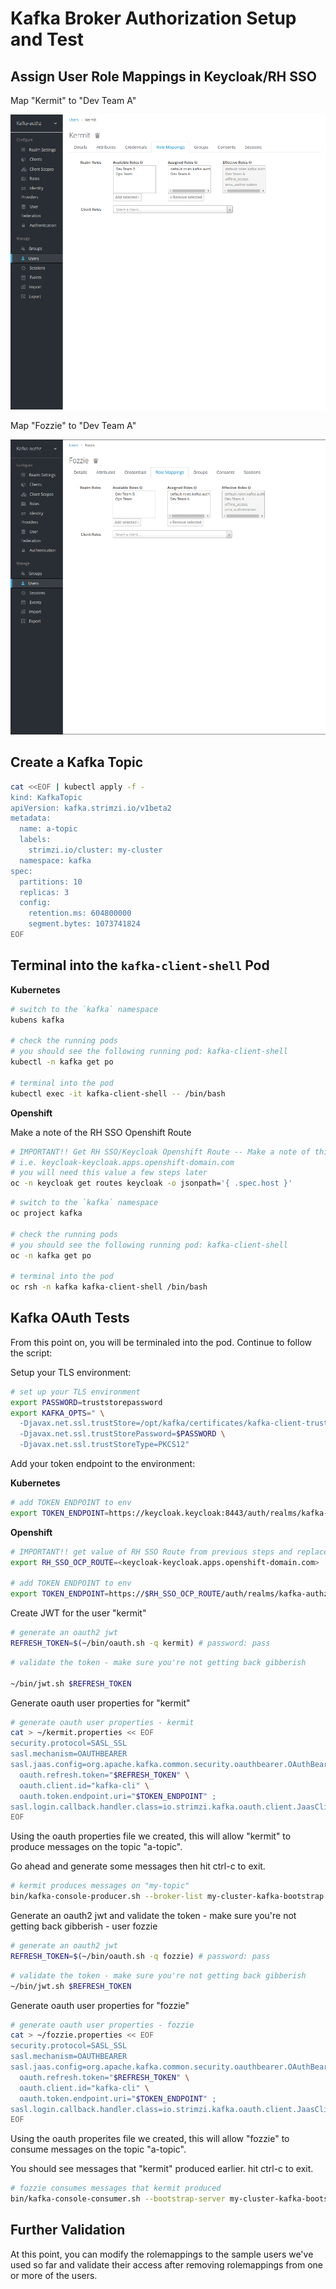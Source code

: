 # Kafka Broker Authorization Setup and Test

## Assign User Role Mappings in Keycloak/RH SSO

Map "Kermit" to "Dev Team A"

![](assets/keycloak-setup-012.png)

Map "Fozzie" to "Dev Team A"

![](assets/keycloak-setup-013.png)

## Create a Kafka Topic

```bash
cat <<EOF | kubectl apply -f -
kind: KafkaTopic
apiVersion: kafka.strimzi.io/v1beta2
metadata:
  name: a-topic
  labels:
    strimzi.io/cluster: my-cluster
  namespace: kafka
spec:
  partitions: 10
  replicas: 3
  config:
    retention.ms: 604800000
    segment.bytes: 1073741824
EOF
```

## Terminal into the `kafka-client-shell` Pod

**Kubernetes**

```bash
# switch to the `kafka` namespace
kubens kafka

# check the running pods
# you should see the following running pod: kafka-client-shell
kubectl -n kafka get po

# terminal into the pod
kubectl exec -it kafka-client-shell -- /bin/bash
```

**Openshift**

Make a note of the RH SSO Openshift Route

```bash
# IMPORTANT!! Get RH SSO/Keycloak Openshift Route -- Make a note of this
# i.e. keycloak-keycloak.apps.openshift-domain.com
# you will need this value a few steps later
oc -n keycloak get routes keycloak -o jsonpath='{ .spec.host }'
```

```bash
# switch to the `kafka` namespace
oc project kafka

# check the running pods
# you should see the following running pod: kafka-client-shell
oc -n kafka get po

# terminal into the pod
oc rsh -n kafka kafka-client-shell /bin/bash
```

## Kafka OAuth Tests

From this point on, you will be terminaled into the pod. Continue to follow the script:  

Setup your TLS environment:

```bash
# set up your TLS environment
export PASSWORD=truststorepassword
export KAFKA_OPTS=" \
  -Djavax.net.ssl.trustStore=/opt/kafka/certificates/kafka-client-truststore.p12 \
  -Djavax.net.ssl.trustStorePassword=$PASSWORD \
  -Djavax.net.ssl.trustStoreType=PKCS12"
```

Add your token endpoint to the environment: 

**Kubernetes**

```bash
# add TOKEN ENDPOINT to env
export TOKEN_ENDPOINT=https://keycloak.keycloak:8443/auth/realms/kafka-authz/protocol/openid-connect/token
```

**Openshift**

```bash
# IMPORTANT!! get value of RH SSO Route from previous steps and replace here:
export RH_SSO_OCP_ROUTE=<keycloak-keycloak.apps.openshift-domain.com>

# add TOKEN ENDPOINT to env
export TOKEN_ENDPOINT=https://$RH_SSO_OCP_ROUTE/auth/realms/kafka-authz/protocol/openid-connect/token
```

Create JWT for the user "kermit"

```bash
# generate an oauth2 jwt
REFRESH_TOKEN=$(~/bin/oauth.sh -q kermit) # password: pass
```

```bash
# validate the token - make sure you're not getting back gibberish

~/bin/jwt.sh $REFRESH_TOKEN
```

Generate oauth user properties for "kermit"

```bash
# generate oauth user properties - kermit
cat > ~/kermit.properties << EOF
security.protocol=SASL_SSL
sasl.mechanism=OAUTHBEARER
sasl.jaas.config=org.apache.kafka.common.security.oauthbearer.OAuthBearerLoginModule required \
  oauth.refresh.token="$REFRESH_TOKEN" \
  oauth.client.id="kafka-cli" \
  oauth.token.endpoint.uri="$TOKEN_ENDPOINT" ;
sasl.login.callback.handler.class=io.strimzi.kafka.oauth.client.JaasClientOauthLoginCallbackHandler
EOF
```

Using the oauth properties file we created, this will allow "kermit" to produce messages on the topic "a-topic". 

Go ahead and generate some messages then hit ctrl-c to exit. 

```bash
# kermit produces messages on "my-topic"
bin/kafka-console-producer.sh --broker-list my-cluster-kafka-bootstrap.kafka:9093 --topic a-topic --producer.config ~/kermit.properties
```

Generate an oauth2 jwt and validate the token - make sure you're not getting back gibberish - user fozzie

```bash
# generate an oauth2 jwt
REFRESH_TOKEN=$(~/bin/oauth.sh -q fozzie) # password: pass
```

```bash
# validate the token - make sure you're not getting back gibberish
~/bin/jwt.sh $REFRESH_TOKEN
```

Generate oauth user properties for "fozzie"

```bash
# generate oauth user properties - fozzie
cat > ~/fozzie.properties << EOF
security.protocol=SASL_SSL
sasl.mechanism=OAUTHBEARER
sasl.jaas.config=org.apache.kafka.common.security.oauthbearer.OAuthBearerLoginModule required \
  oauth.refresh.token="$REFRESH_TOKEN" \
  oauth.client.id="kafka-cli" \
  oauth.token.endpoint.uri="$TOKEN_ENDPOINT" ;
sasl.login.callback.handler.class=io.strimzi.kafka.oauth.client.JaasClientOauthLoginCallbackHandler
EOF
```

Using the oauth properites file we created, this will allow "fozzie" to consume messages on the topic "a-topic". 

You should see messages that "kermit" produced earlier. hit ctrl-c to exit. 

```bash
# fozzie consumes messages that kermit produced
bin/kafka-console-consumer.sh --bootstrap-server my-cluster-kafka-bootstrap.kafka:9093 --topic a-topic --group a_consumer_group_001  --from-beginning --consumer.config ~/fozzie.properties
```

## Further Validation

At this point, you can modify the rolemappings to the sample users we've used so far and validate their access after removing rolemappings from one or more of the users. 
